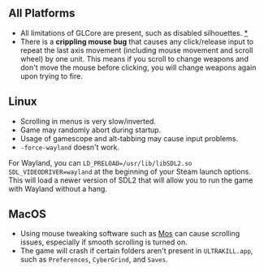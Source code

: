 ## All Platforms
* All limitations of GLCore are present, such as disabled silhouettes. [\*](https://github.com/coatlessali/GLCoreScissors)
* There is a **crippling mouse bug** that causes any click/release input to repeat the last axis movement (including mouse movement and scroll wheel) by one unit. This means if you scroll to change weapons and don't move the mouse before clicking, you will change weapons again upon trying to fire.

## Linux
* Scrolling in menus is very slow/inverted.
* Game may randomly abort during startup.
* Usage of gamescope and alt-tabbing may cause input problems.
* `-force-wayland` doesn't work.

For Wayland, you can `LD_PRELOAD=/usr/lib/libSDL2.so SDL_VIDEODRIVER=wayland` at the beginning of your Steam launch options. This will load a newer version of SDL2 that will allow you to run the game with Wayland without a hang.

## MacOS
* Using mouse tweaking software such as [Mos](https://mos.caldis.me/) can cause scrolling issues, especially if smooth scrolling is turned on.
* The game will crash if certain folders aren't present in `ULTRAKILL.app`, such as `Preferences`, `CyberGrind`, and `Saves`.